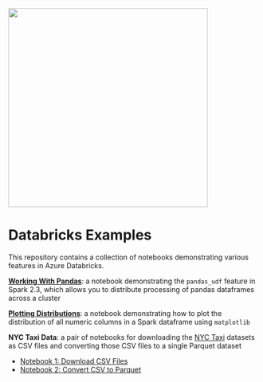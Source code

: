 <img src="https://community.cloud.databricks.com/login/databricks_logoTM_rgb_TM.svg" width="400" />

# Databricks Examples
This repository contains a collection of notebooks demonstrating various features in Azure Databricks.

**[Working With Pandas](https://analyticjeremy.github.io/Databricks_Examples/Working%20With%20Pandas.html)**:
a notebook demonstrating the `pandas_udf` feature in Spark 2.3, which allows you to distribute processing of pandas
dataframes across a cluster

**[Plotting Distributions](https://analyticjeremy.github.io/Databricks_Examples/Plotting%20Distributions.html)**:
a notebook demonstrating how to plot the distribution of all numeric columns in a Spark dataframe using `matplotlib`

**NYC Taxi Data**: a pair of notebooks for downloading the [NYC Taxi](https://www1.nyc.gov/site/tlc/about/tlc-trip-record-data.page)
datasets as CSV files and converting those CSV files to a single Parquet dataset

- [Notebook 1: Download CSV Files](https://analyticjeremy.github.io/Databricks_Examples/NYC%20Taxi%20Data/01%20Download%20CSV%20Files.html)
- [Notebook 2: Convert CSV to Parquet](https://analyticjeremy.github.io/Databricks_Examples/NYC%20Taxi%20Data/02%20Convert%20CSV%20to%20Parquet.html)

